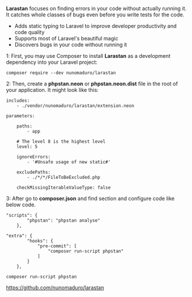 **Larastan** focuses on finding errors in your code without actually running it. It catches whole classes of bugs even before you write tests for the code.

- Adds static typing to Laravel to improve developer productivity and code quality
- Supports most of Laravel's beautiful magic
- Discovers bugs in your code without running it

1: First, you may use Composer to install **Larastan** as a development dependency into your Laravel project:

```
composer require --dev nunomaduro/larastan
```

2: Then, create a **phpstan.neon** or **phpstan.neon.dist** file in the root of your application. It might look like this:

```
includes:
    - ./vendor/nunomaduro/larastan/extension.neon

parameters:

    paths:
        - app

    # The level 8 is the highest level
    level: 5

    ignoreErrors:
        - '#Unsafe usage of new static#'

    excludePaths:
        - ./*/*/FileToBeExcluded.php

    checkMissingIterableValueType: false
```

3: After go to **composer.json** and find section and configure code like below code.

```
"scripts": {
        "phpstan": "phpstan analyse"
    },
```

```
"extra": {
        "hooks": {
            "pre-commit": [
                "composer run-script phpstan"
            ]
        }
    },
```

```
composer run-script phpstan
```

https://github.com/nunomaduro/larastan


